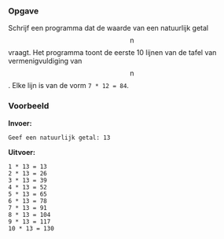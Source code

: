 ### Opgave

Schrijf een programma dat de waarde van een natuurlijk getal $$\mathsf{n}$$ vraagt. Het programma toont de eerste 10 lijnen van de tafel van vermenigvuldiging van $$\mathsf{n}$$. Elke lijn is van de vorm `7 * 12 = 84`.


### Voorbeeld

**Invoer:**

    Geef een natuurlijk getal: 13


**Uitvoer:**

    1 * 13 = 13
    2 * 13 = 26
    3 * 13 = 39
    4 * 13 = 52
    5 * 13 = 65
    6 * 13 = 78
    7 * 13 = 91
    8 * 13 = 104
    9 * 13 = 117
    10 * 13 = 130
